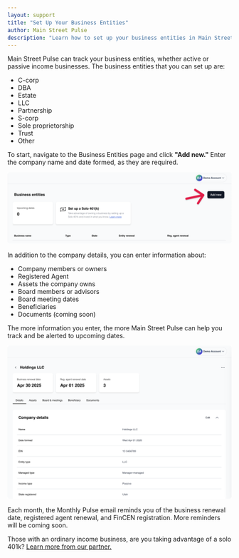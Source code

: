 ```yaml
---
layout: support
title: "Set Up Your Business Entities"
author: Main Street Pulse
description: "Learn how to set up your business entities in Main Street Pulse."
---
```

<p>Main Street Pulse can track your business entities, whether active or passive income businesses. The business entities that you can set up are:</p>
<ul>
  <li>C-corp</li>
  <li>DBA</li>
  <li>Estate</li>
  <li>LLC</li>
  <li>Partnership</li>
  <li>S-corp</li>
  <li>Sole proprietorship</li>
  <li>Trust</li>
  <li>Other</li>
</ul>
<p>To start, navigate to the Business Entities page and click <strong>"Add new."</strong> Enter the company name and date formed, as they are required.</p>
<p><img src="/assets/support/business-add-new.png" alt="Add new business entity" class="w-75 img-thumbnail img-fluid"></p>

<p>In addition to the company details, you can enter information about:</p>
<ul>
  <li>Company members or owners</li>
  <li>Registered Agent</li>
  <li>Assets the company owns</li>
  <li>Board members or advisors</li>
  <li>Board meeting dates</li>
  <li>Beneficiaries</li>
  <li>Documents (coming soon)</li>
</ul>
<p>The more information you enter, the more Main Street Pulse can help you track and be alerted to upcoming dates.</p>
<p><img src="/assets/support/business-details.png" alt="Business details page" class="w-75 img-thumbnail img-fluid"></p>
<p>Each month, the Monthly Pulse email reminds you of the business renewal date, registered agent renewal, and FinCEN registration. More reminders will be coming soon.</p>
<p>Those with an ordinary income business, are you taking advantage of a solo 401k? <a href="https://www.solo401k.com/?via=main-street-pulse" target="_blank">Learn more from our partner.</a></p>
